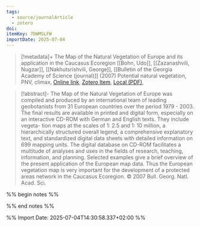 ```yaml
---
tags:
  - source/journalArticle
  - zotero
doi: 
itemKey: 7DWMSLFW
importDate: 2025-07-04
---
```

>[!metadata]+
> The Map of the Natural Vegetation of Europe and its application in the Caucasus Ecoregion
> [[Bohn, Udo]], [[Zazanashvili, Nugzar]], [[Nakhutsrishvili, George]], 
> [[Bulletin of the Georgia Academy of Science (journal)]] (2007)
> Potential natural vegetation, PNV, climax, 
> [Online link](), [Zotero Item](zotero://select/library/items/7DWMSLFW), [Local (PDF)](file://C:/Users/aburg/Documents/references/zotero/storage/5XAWDQKX/Bohn2007_MapNatural.pdf), 

>[!abstract]-
>The Map of the Natural Vegetation of Europe was compiled and produced by an international team of leading geobotanists from 31 European countries over the period 1979 - 2003. The final results are available in printed and digital form, especially on an interactive CD-ROM with German and English texts. They include vegeta- tion maps at the scales of 1: 2.5 and 1: 10 million, a hierarchically structured overall legend, a comprehensive explanatory text, and standardized digital data sheets with detailed information on 699 mapping units. The digital database on CD-ROM facilitates a multitude of analyses and uses in the fields of research, teaching, information, and planning. Selected examples give a brief overview of the present application of the European map data. Thus the European vegetation map is very important for the development of a protected areas network in the Caucasus Ecoregion. © 2007 Bull. Georg. Natl. Acad. Sci.

%% begin notes %%

%% end notes %%

%% Import Date: 2025-07-04T14:30:58.337+02:00 %%
